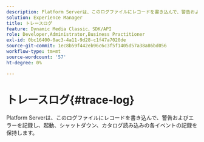```yaml
---
description: Platform Serverは、このログファイルにレコードを書き込んで、警告およびエラーを記録し、起動、シャットダウン、カタログ読み込みの各イベントの記録を保持します。
solution: Experience Manager
title: トレースログ
feature: Dynamic Media Classic、SDK/API
role: Developer,Administrator,Business Practitioner
exl-id: 0bc16400-0ac3-4a11-9d28-c1f47a7020de
source-git-commit: 1ec8b59f442eb96c6c3f5f1405d57a38a86bd056
workflow-type: tm+mt
source-wordcount: '57'
ht-degree: 0%

---
```


# トレースログ{#trace-log}

Platform Serverは、このログファイルにレコードを書き込んで、警告およびエラーを記録し、起動、シャットダウン、カタログ読み込みの各イベントの記録を保持します。
